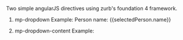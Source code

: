 Two simple angularJS directives using zurb's foundation 4 framework.

1) mp-dropdown 
	Example:
	<label>Person name: {{selectedPerson.name}}</label>
        <mp-dropdown dropdown-title="Person" dropdown-list="dropdownListData" dropdown-model="selectedPerson" dropdown-var="va" dropdown-repeat-text="va.name" dropdown-button-class="button dropdown" ></mp-dropdown>

2) mp-dropdown-content
	Example:
	 <mp-dropdown-content dropdown-title="404 Content" dropdown-list="Roles" dropdown-src="'404_content.html'" dropdown-content-class="f-dropdown content medium"   dropdown-button-class="button dropdown" d></mp-dropdown-content>

